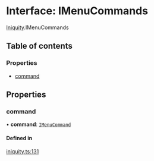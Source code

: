 # Interface: IMenuCommands

[Iniquity](../modules/Iniquity.md).IMenuCommands

## Table of contents

### Properties

- [command](Iniquity.IMenuCommands.md#command)

## Properties

### command

• **command**: [`IMenuCommand`](Iniquity.IMenuCommand.md)

#### Defined in

[iniquity.ts:131](https://github.com/iniquitybbs/iniquity/blob/1e096e6/packages/core/src/iniquity.ts#L131)
